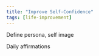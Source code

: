 ```yaml
---
title: "Improve Self-Confidence"
tags: [life-improvement]
---
```


Define persona, self image

Daily affirmations